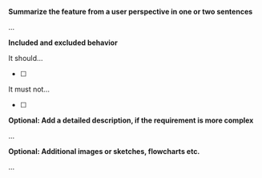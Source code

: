 **Summarize the feature from a user perspective in one or two sentences**

...

**Included and excluded behavior**

It should...

- [ ]

It must not...

- [ ]

**Optional: Add a detailed description, if the requirement is more complex**

...

**Optional: Additional images or sketches, flowcharts etc.**

...
